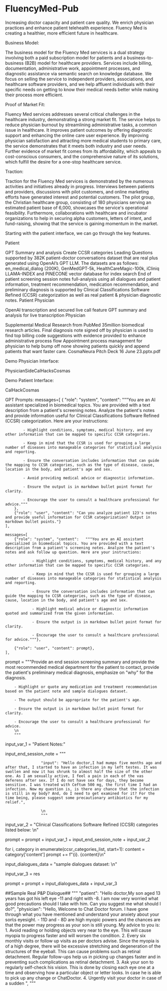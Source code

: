 # FluencyMed-Pub
Increasing doctor capacity and patient care quality. We enrich physician practices and enhance patient telehealth experience. Fluency Med is creating a healthier, more efficient future in healthcare.

Business Model:

The business model for the Fluency Med services is a dual strategy involving both a paid subscription model for patients and a business-to-business (B2B) model for healthcare providers. Services include billing, documentation, administrative work, appointment processes, and diagnostic assistance via semantic search on knowledge database. We focus on selling the service to independent providers, associations, and healthcare software providers, and we help affluent individuals with their specific needs on getting to know their medical needs better while making their process more efficient.

Proof of Market Fit:

Fluency Med services addresses several critical challenges in the healthcare industry, demonstrating a strong market fit. The service helps to reduce physician burnout by streamlining administrative tasks, a common issue in healthcare. It improves patient outcomes by offering diagnostic support and enhancing the online care user experience. By improving physician satisfaction and attracting more medical students to primary care, the service demonstrates that it meets both industry and user needs. Further evidence of market fit comes from its affordability, which appeals to cost-conscious consumers, and the comprehensive nature of its solutions, which fulfill the desire for a one-stop healthcare service.

Traction:

Traction for the Fluency Med services is demonstrated by the numerous activities and initiatives already in progress. Interviews between patients and providers, discussions with pilot customers, and online marketing efforts have generated interest and potential customers. The pilot group, the Christian healthcare group, consisting of 180 physicians serving an estimated patient base of 6,000, showcases the service's operational feasibility. Furthermore, collaborations with healthcare and incubator organizations to help in securing alpha customers, letters of intent, and fund-raising, showing that the service is gaining momentum in the market.

Starting with the patient interface, we can go through the key features.

Patient

GPT Summary and analysis
Create CCSR categories
Leading Questions supported by 382K patient-doctor conversations dataset that are real plus generated using OpenAI’s GPT LLM.
The datasets are as follows: en_medical_dialog (200K), GenMedGPT-5k, HealthCareMagic-100k, iCliniq
LLAMA-INDEX and PINECONE vector database for index search
End of patient screening session notes full-analysis using all dialogues and patient information, treatment recommendation, medication recommendation, and preliminary diagnosis is supported by Clinical Classifications Software Refined (CCSR) categorization as well as real patient & physician diagnostic notes.
Patient Physician

OpenAI transcription and secured live call feature
GPT summary and analysis for live transcription
Physician

Supplemental Medical Research from PubMed 35million biomedical research articles.
Final diagnosis note signed off by physician is used to find top billing code suggestions with evidence provided to enhance administrative process flow
Appointment process management for physician to help bump off none showing patients quickly and append patients that want faster care.
CosmaNeura Pitch Deck 16 June 23.pptx.pdf

Demo Physician Interface:

PhysicianSideCalHacksCosmas

Demo Patient Interface:

CalHackCosmas

GPT Prompts: messages=[ { "role": "system", "content": """You are an AI assistant specialized in biomedical topics. You are provided with a text description from a patient's screening notes. Analyze the patient's notes and provide information useful for Clinical Classifications Software Refined (CCSR) categorization. Here are your instructions:

            - Highlight conditions, symptoms, medical history, and any other information that can be mapped to specific CCSR categories.

            - Keep in mind that the CCSR is used for grouping a large number of diseases into manageable categories for statistical analysis and reporting. 

            - Ensure the conversation includes information that can guide the mapping to CCSR categories, such as the type of disease, cause, location in the body, and patient's age and sex. 

            - Avoid providing medical advice or diagnostic information. 

            - Ensure the output is in markdown bullet point format for clarity.

            - Encourage the user to consult a healthcare professional for advice."""
        },
        {"role": "user", "content": "Can you analyze patient 123's notes and provide useful information for CCSR categorization? Output in markdown bullet points."}
    ],

    messages=[
        {"role": "system", "content":   """You are an AI assistant specialized in biomedical topics. You are provided with a text description from a patient's screening notes. Analyze the patient's notes and ask follow up question. Here are your instructions:

                - Highlight conditions, symptoms, medical history, and any other information that can be mapped to specific CCSR categories.

                - Keep in mind that the CCSR is used for grouping a large number of diseases into manageable categories for statistical analysis and reporting. 

                - Ensure the conversation includes information that can guide the mapping to CCSR categories, such as the type of disease, cause, location in the body, and patient's age and sex. 

                - Highlight medical advice or diagnostic information quoted and summarized from the given information. 

                - Ensure the output is in markdown bullet point format for clarity.

                - Encourage the user to consult a healthcare professional for advice."""},

        {"role": "user", "content": prompt},
    ],
prompt = """Provide an end session screening summary and provide the most recommended medical department for the patient to contact, provide the patient's preliminary medical diagnosis, emphasize on "why" for the diagnosis.

        - Highlight or quote any medication and treatment recommendation based on the patient note and sample dialogues dataset. 
        
        - The output should be appropriate for the patient's age. 
        
        - Ensure the output is in markdown bullet point format for clarity.

        - Encourage the user to consult a healthcare professional for advice.
        \n
        """
input_var_1 = "Patient Notes:"

input_end_session_note = """

                    "input": "Hello doctor,I had mumps five months ago and after that, I started to have an infection in my left testes. It was swollen and now it has shrunk to almost half the size of the other one. As I am sexually active, I feel a pain in each of the vas deferens after sex. If I do not have sex for days, they become sensitive. I was treated with Ceftum 500 mg, the first time I had an infection. Now my question is, is there any chance that the infection is still in my body? And, do I need to get examined for it? For the time being, please suggest some precautionary antibiotics for my relief.",

                    \n
                    """
input_var_2 = "Clinical Classifications Software Refined (CCSR) categories listed below: \n"

prompt = prompt + input_var_1 + input_end_session_note + input_var_2

for i, category in enumerate(ccsr_categories_list, start=1): content = category['content'] prompt += f"{i}. {content}\n"

input_dialogues_data = "sample dialogues dataset: \n"

input_var_3 = res

prompt = prompt + input_dialogues_data + input_var_3

##Sample Real P&P Dialogue## """ "patient": "Hello doctor,My son aged 13 years has got his left eye -11 and right with -8. I am now very worried what good precautions should I take with him. Can you suggest me what should I do?", "physician": "Hello, Welcome to Chat Doctor forum. I have gone through what you have mentioned and understand your anxiety about your son\s eyesight. - 11D and - 8D are high myopic powers and the chances are that the power may progress as your son is still young. My advice to you is: 1. Avoid reading or holding objects very near to the eye. This will cause myopia to progress faster and will worsen the condition. 2. Every six monthly visits or follow up visits as per doctors advise. Since the myopia is of a high degree, there will be excessive stretching and degeneration of the structures of the eyeball. This can cause problems such as retinal detachment. Regular follow-ups help us in picking up changes faster and in preventing such complications as retinal detachment. 3. Ask your son to regularly self-check his vision. This is done by closing each eye one at a time and observing how a particular object or letter looks. In case he is able to pick up any change or ChatDoctor. 4. Urgently visit your doctor in case of a sudden ", """
